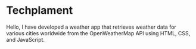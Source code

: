 # Techplament
Hello, I have developed a weather app that retrieves weather data for various cities worldwide from the OpenWeatherMap API using HTML, CSS, and JavaScript.
